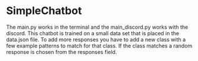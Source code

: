 # SimpleChatbot

The main.py works in the terminal and the main_discord.py works with the discord.
This chatbot is trained on a small data set that is placed in the data.json file. To add more responses you have to add a new class with a few example patterns to match for that class. If the class matches a random response is chosen from the responses field.

